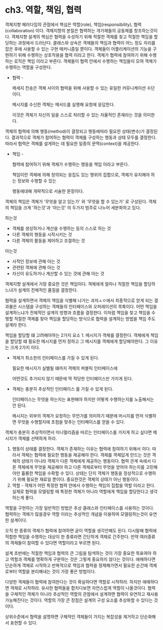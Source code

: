# ch3. 역할, 책임, 협력

객체지향 페러다임의 관점에서 핵심은 역할\(role\), 책임\(responsibility\), 협력\(collaboration\) 이다. 객체지향의 본질은 협력하는 개가체들의 공동체를 창조하는것이다. 객체지향 설계의 핵심은 협력을 수성하기 위해 적절한 객체를 찾고 적절한 책임을 할당하는 과정에서 드러난다. 클래스와 상속은 객체들의 책임과 협력이 어느 정도 자리를 잡은 후에 사용할 수 있는 구현 메커니즘일 뿐이다. 객체들이 어플리케이션의 기능을 구현하기 위해 수행하는 상호작용을 협력 이라고 한다. 객체가 협력에 참여하기 위해 수행하는 로직은 책임 이라고 부른다. 객체들이 협력 안에서 수행하는 책임들이 모여 객체가 수행하는 역할을 구성한다.

* 협력 -

  메세지 전송은 객체 사이의 협력을 위해 사용할 수 있는 유일한 커뮤니케이션 수단이다.

  메시지를 수신한 객체는 메서드를 실행해 요청에 응답한다.

  이것은 객체가 자신의 일을 스스로 처리할 수 있는 자율적인 존재라는 것을 의미한다.

객체의 협력에 의해 행동\(method\)이 결정되고 행동에따라 필요한 상태\(변수\)가 결정된다. 결과적으로 객체가 참여하는 협력이 객체를 구성하는 행동과 상태 모두를 결정한다. 따라서 협력은 객체를 설게하는 데 필요한 일종의 문맥\(context\)을 제공한다.

* 책임 -

  협력에 참여하기 위해 객체가 수행하는 행동을 책임 이라고 부른다.

  책임이란 객체에 의해 정의되는 응집도 있는 행위의 집합으로, 객체가 유지해야 하는 정보와 수행할 수 있는

  행동에대해 개략적으로 서술한 문장이다.

객체의 책임은 객체가 '무엇을 알고 있는가' 와 '무엇을 할 수 있는가' 로 구성된다. 객체의 책임을 크게 '하는것'과 '아는것' 의 두가지 범주로 나누어 세분화하고 있다.

하는것

* 객체를 생성하거나 계산을 수행하는 등의 스스로 하는 것
* 다른 객체의 행동을 시작시키는 것
* 다른 객체의 활동을 제어하고 조절하는 것

아는것

* 사적인 정보에 관해 아는 것
* 관련된 객체에 관해 아는 것
* 자신이 유도하거나 계산할 수 있는 것에 관해 아는 것

객체지향 설계에서 가장 중요한 것은 책임이다. 객체에게 얼마나 적절한 책임을 할당하느녀가 설계의 전체적인 품질을 결정한다.

협력을 설계하면서 객체의 책임을 식별해 나가는 과저ㅗㅇ에서 최종적으로 얻게 되는 결과물은 시스템을 구성하는 객체들의 인터페이스와 오퍼레이션의 목록이다. 어떤 책임을 설계하느냐가 전체적인 설계의 방향과 흐름을 결정한다. 이처럼 책임을 찾고 책임을 수행할 적절한 객체를 찾아 책임을 할당하는 방식으로 협력을 설계하는 방법을 책임 주도 설계라 한다.

책임을 할당할 떄 고려해야하는 2가지 요소 1. 메시지가 객체를 결정한다. 객체에게 책임을 할당할 떄 필요한 메시지를 먼저 정하고 그 메시지를 객체에게 할당해야한다. 그 이유는 크게 2가지 이다.

* 객체가 최소한의 인터페이스를 가질 수 있게 된다. 

    필요한 메시지가 실별될 떄까지 객체의 퍼블릭 인터페이스에

    어떤것도 추가되지 않기 때문에 딱 적당한 인터페이스만 가지게 된다.

* 객체는 충분히 추상적인 인터페이스 를 가질 수 있게 된다.

    인터페이스는 무엇을 하는지는 표현해야 하지만 어떻게 수행하는지를 노출해서는 안 된다.

    메시지는 외부의 객체가 요청하는 무언가를 의미하기 때문에 머시지를 먼저 식별하면 무엇을 수행할지에 초첨을 맞추는 인터페이스를 얻을 수 있다.

객체가 충분히 추상적이면서 미니멀리즘을 따르는 인터페이스를 가지게 하고 싶다면 메시지가 객체를 선택하게 하라.

1. 행동이 상태를 결정한다. 객체가 존재하는 이유는 협력에 참여하기 위해서 이다. 따라서 객체는 협력에 필요한 행동을 제공해야 한다. 객체를 객체답게 만드는 것은 객체의 상태가 아니라 객체가 다른 객체에게 제공하는 행동이다. 협력 관계 속에서 다른 객체에게 무엇을 제공해야 하고 다른 객체로부터 무엇을 얻어야 하는지를 고민해야만 휼륭한 책임을 수확할 수 있다. 상태는 단지 객체가 행동을 정상적으로 수행하기 위해 필요한 재료일 뿐이다. 중요한것은 객체의 상태가 아닌 행동이다.
2. 역할 - 객체가 어떤 특정한 협력 안에서 수행하는 책임의 집합을 역할 이라고 한다. 실제로 협력을 모델링할 때 특정한 객체가 아니라 역할에게 책임을 할당한다고 생각하는게 좋다.

역할을 구현하는 가장 일반적인 방법은 추상 클래스와 인터페이스를 사용하는 것이다. 협력하는 객체가 많을경우 역할 이라는 추상적인 개념을 이용하여 모델링하는것이 유연한 설계이다.

오직 한 종류의 객체가 협력에 참여하면 굳이 역할을 생각안해도 된다. 다시말해 협력에 적합한 책임을 수행하는 대상이 한 종류라면 간단하게 객체로 간주한다. 만약 여러종류의 객체들이 참여할 수 있다면 역할이라고 부르면 된다.

설계 초반에는 적절한 책임과 협력의 큰 그림을 탐색하는 것이 가장 중요한 목표여야 하고 역할과 객체를 명확하게 구분하는 것은 그렇게 중요하지 않다는 것이다. 애매하다면 단순하게 객체로 시작하고 반복적으로 책임과 협력을 정제해가면서 필요한 순간에 객체로부터 역할을 분리해내는 것이 가장 좋은 방법이다.

다양한 객체들이 협력에 참여한다는 것이 확실하다면 역할로 시작하라. 하지만 애매하다면 객체로 시작하라. 유사한 협력들을 합치다보면 자연스럽게 역할이 나올것이다. 협력을 구체적인 객체가 아니라 추상적인 역할의 관점에서 설계하면 협력이 유연하고 재사용 가능해진다는 것이다. 역할의 가장 큰 장점은 설계의 구성 요소를 추상화할 수 있다는 것이다.

상위수준에서 협력을 설명하면 구체적인 객체들이 가지는 복잡성을 제거하고 단순화해서 표현할 수 있다.

